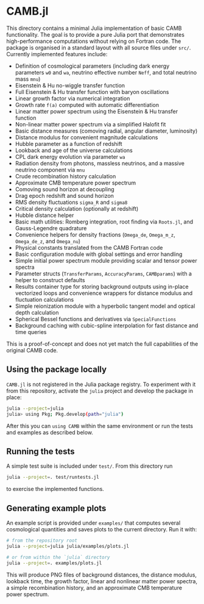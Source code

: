 # CAMB.jl

This directory contains a minimal Julia implementation of basic CAMB functionality.
The goal is to provide a pure Julia port that demonstrates high-performance
computations without relying on Fortran code.  The package is organised in a
standard layout with all source files under `src/`.  Currently implemented features
include:

- Definition of cosmological parameters
  (including dark energy parameters ``w0`` and ``wa``,
  neutrino effective number ``Neff``, and total neutrino mass ``mnu``)
 - Eisenstein & Hu no-wiggle transfer function
 - Full Eisenstein & Hu transfer function with baryon oscillations
 - Linear growth factor via numerical integration
 - Growth rate ``f(a)`` computed with automatic differentiation
 - Linear matter power spectrum using the Eisenstein & Hu transfer function
- Non-linear matter power spectrum via a simplified Halofit fit
- Basic distance measures (comoving radial, angular diameter, luminosity)
- Distance modulus for convenient magnitude calculations
- Hubble parameter as a function of redshift
- Lookback and age of the universe calculations
 - CPL dark energy evolution via parameter ``wa``
 - Radiation density from photons, massless neutrinos, and a massive
   neutrino component via ``mnu``
- Crude recombination history calculation
- Approximate CMB temperature power spectrum
- Comoving sound horizon at decoupling
- Drag epoch redshift and sound horizon
- RMS density fluctuations `sigma_R` and `sigma8`
- Critical density calculation (optionally at redshift)
- Hubble distance helper
- Basic math utilities: Romberg integration, root finding via `Roots.jl`,
  and Gauss-Legendre quadrature
 - Convenience helpers for density fractions (`Omega_de`, `Omega_m_z`,
   `Omega_de_z`, and `Omega_nu`)
- Physical constants translated from the CAMB Fortran code
- Basic configuration module with global settings and error handling
- Simple initial power spectrum module providing scalar and tensor
  power spectra
- Parameter structs (`TransferParams`, `AccuracyParams`, `CAMBparams`)
  with a helper to construct defaults
- Results container type for storing background outputs using in-place
   vectorized loops and convenience wrappers for distance modulus and
   fluctuation calculations
- Simple reionization module with a hyperbolic tangent model and
  optical depth calculation
- Spherical Bessel functions and derivatives via `SpecialFunctions`
- Background caching with cubic-spline interpolation for fast distance
  and time queries

This is a proof-of-concept and does not yet match the full capabilities of the
original CAMB code.

## Using the package locally

`CAMB.jl` is not registered in the Julia package registry. To experiment with
it from this repository, activate the `julia` project and develop the package in
place:

```bash
julia --project=julia
julia> using Pkg; Pkg.develop(path="julia")
```

After this you can `using CAMB` within the same environment or run the tests and
examples as described below.

## Running the tests

A simple test suite is included under `test/`. From this directory run

```bash
julia --project=. test/runtests.jl
```

to exercise the implemented functions.

## Generating example plots

An example script is provided under `examples/` that computes several
cosmological quantities and saves plots to the current directory.
Run it with:

```bash
# from the repository root
julia --project=julia julia/examples/plots.jl

# or from within the `julia` directory
julia --project=. examples/plots.jl
```

This will produce PNG files of background distances, the distance modulus,
lookback time, the growth factor, linear and nonlinear matter power spectra,
a simple recombination history, and an approximate CMB temperature power
spectrum.
